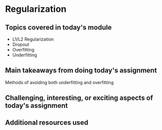 # Regularization

## Topics covered in today's module
* L1/L2 Regularization
* Dropout
* Overfitting
* Underfitting

## Main takeaways from doing today's assignment
Methods of avoiding both underfitting and overfitting

## Challenging, interesting, or exciting aspects of today's assignment


## Additional resources used 
<To be filled>
